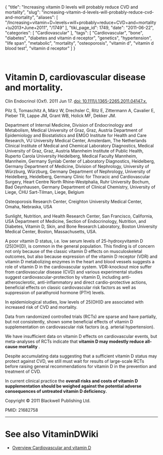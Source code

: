 {
    "title": "Increasing vitamin D levels will probably reduce CVD and mortality",
    "slug": "increasing-vitamin-d-levels-will-probably-reduce-cvd-and-mortality",
    "aliases": [
        "/Increasing+vitamin+D+levels+will+probably+reduce+CVD+and+mortality+\u2013+June+2011",
        "/1749"
    ],
    "tiki_page_id": 1749,
    "date": "2011-06-22",
    "categories": [
        "Cardiovascular"
    ],
    "tags": [
        "Cardiovascular",
        "bone",
        "diabetes",
        "diabetes and vitamin d receptor",
        "genetics",
        "hypertension",
        "life span",
        "metabolic",
        "mortality",
        "osteoporosis",
        "vitamin d",
        "vitamin d blood test",
        "vitamin d receptor"
    ]
}


&nbsp;

# Vitamin D, cardiovascular disease and mortality.

Clin Endocrinol (Oxf). 2011 Jun 17. [doi: 10.1111/j.1365-2265.2011.04147.x.](https://doi.org/10.1111/j.1365-2265.2011.04147.x.) 

Pilz S, Tomaschitz A, März W, Drechsler C, Ritz E, Zittermann A, Cavalier E, Pieber TR, Lappe JM, Grant WB, Holick MF, Dekker JM.

Department of Internal Medicine, Division of Endocrinology and Metabolism, Medical University of Graz, Graz, Austria Department of Epidemiology and Biostatistics and EMGO Institute for Health and Care Research, VU University Medical Center, Amsterdam, The Netherlands Clinical Institute of Medical and Chemical Laboratory Diagnostics, Medical University of Graz, Graz, Austria Mannheim Institute of Public Health, Ruperto Carola University Heidelberg, Medical Faculty Mannheim, Mannheim, Germany Synlab Center of Laboratory Diagnostics, Heidelberg, Germany Department of Medicine, Division of Nephrology, University of Würzburg, Würzburg, Germany Department of Nephrology, University of Heidelberg, Heidelberg, Germany Clinic for Thoracic and Cardiovascular Surgery, Heart Centre North Rhine-Westphalia, Ruhr University Bochum, Bad Oeynhausen, Germany Department of Clinical Chemistry, University of Liege, CHU Sart-Tilman, Liege, Belgium 

Osteoporosis Research Center, Creighton University Medical Center, Omaha, Nebraska, USA 

Sunlight, Nutrition, and Health Research Center, San Francisco, California, USA Department of Medicine, Section of Endocrinology, Nutrition, and Diabetes, Vitamin D, Skin, and Bone Research Laboratory, Boston University Medical Center, Boston, Massachusetts, USA.

A poor vitamin D status, i.e. low serum levels of 25-hydroxyvitamin D (25<span>[OH]</span>D), is common in the general population. This finding is of concern not only because of the classic vitamin D effects on musculoskeletal outcomes, but also because expression of the vitamin D receptor (VDR) and vitamin D metabolizing enzymes in the heart and blood vessels suggests a role of vitamin D in the cardiovascular system. VDR-knockout mice suffer from cardiovascular disease (CVD) and various experimental studies suggest cardiovascular-protection by vitamin D, including anti-atherosclerotic, anti-inflammatory and direct cardio-protective actions, beneficial effects on classic cardiovascular risk factors as well as suppression of parathyroid hormone (PTH) levels. 

In epidemiological studies, low levels of 25(OH)D are associated with increased risk of CVD and mortality. 

Data from randomized controlled trials (RCTs) are sparse and have partially, but not consistently, shown some beneficial effects of vitamin D supplementation on cardiovascular risk factors (e.g. arterial hypertension). 

We have insufficient data on vitamin D effects on cardiovascular events, but meta-analyses of RCTs indicate that  **vitamin D may modestly reduce all-cause mortality** . 

Despite accumulating data suggesting that a sufficient vitamin D status may protect against CVD, we still must wait for results of large-scale RCTs before raising general recommendations for vitamin D in the prevention and treatment of CVD. 

In current clinical practice the  **overall risks and costs of vitamin D supplementation should be weighed against the potential adverse consequences of untreated vitamin D deficiency.** 

Copyright © 2011 Blackwell Publishing Ltd.

PMID:     21682758

- - - - - - - - - - - - 

# See also VitaminDWiki

* [Overview Cardiovascular and vitamin D](/posts/overview-cardiovascular-and-vitamin-d)